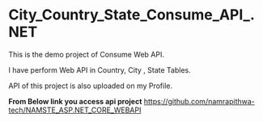 # City_Country_State_Consume_API_.NET
This is the demo project of Consume Web API. 

I have perform Web API in Country, City , State Tables. 

API of this project is also uploaded on my Profile. 

**From Below link you access api project**
https://github.com/namrapithwa-tech/NAMSTE_ASP.NET_CORE_WEBAPI

